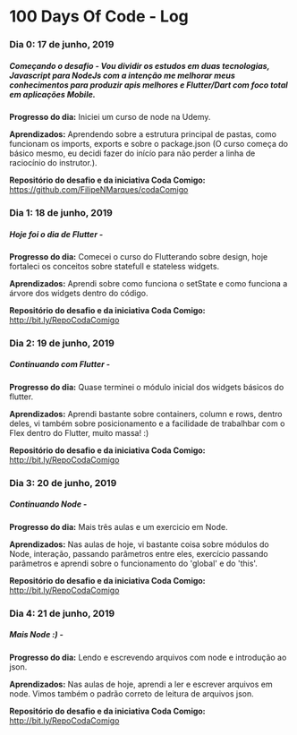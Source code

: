 # 100 Days Of Code - Log

### Dia 0: 17 de junho, 2019
##### Começando o desafio - Vou dividir os estudos em duas tecnologias, Javascript para NodeJs com a intenção me melhorar meus conhecimentos para produzir apis melhores e Flutter/Dart com foco total em aplicações Mobile.

**Progresso do dia:** Iniciei um curso de node na Udemy.

**Aprendizados:** Aprendendo sobre a estrutura principal de pastas, como funcionam os imports, exports e sobre o package.json (O curso começa do básico mesmo, eu decidi fazer do inícío para não perder a linha de raciocínio do instrutor.).

**Repositório do desafio e da iniciativa Coda Comigo:** https://github.com/FilipeNMarques/codaComigo


### Dia 1: 18 de junho, 2019
##### Hoje foi o dia de Flutter -

**Progresso do dia:**  Comecei o curso do Flutterando sobre design, hoje fortaleci os conceitos sobre statefull e stateless widgets.

**Aprendizados:** Aprendi sobre como funciona o setState e como funciona a árvore dos widgets dentro do código.

**Repositório do desafio e da iniciativa Coda Comigo:** http://bit.ly/RepoCodaComigo


### Dia 2: 19 de junho, 2019
##### Continuando com Flutter -

**Progresso do dia:**  Quase terminei o módulo inicial dos widgets básicos do flutter.

**Aprendizados:** Aprendi bastante sobre containers, column e rows, dentro deles, vi também sobre posicionamento e a facilidade de trabalhbar com o Flex dentro do Flutter, muito massa! :)

**Repositório do desafio e da iniciativa Coda Comigo:** http://bit.ly/RepoCodaComigo

### Dia 3: 20 de junho, 2019
##### Continuando Node -

**Progresso do dia:**  Mais trẽs aulas e um exercicio em Node.

**Aprendizados:** Nas aulas de hoje, vi bastante coisa sobre módulos do Node, interação, passando parâmetros entre eles, exercício passando parâmetros e aprendi sobre o funcionamento do 'global' e do 'this'.

**Repositório do desafio e da iniciativa Coda Comigo:** http://bit.ly/RepoCodaComigo


### Dia 4: 21 de junho, 2019
##### Mais Node :) -

**Progresso do dia:**  Lendo e escrevendo arquivos com node e introdução ao json.

**Aprendizados:** Nas aulas de hoje, aprendi a ler e escrever arquivos em node. Vimos também o padrão correto de leitura de arquivos json. 

**Repositório do desafio e da iniciativa Coda Comigo:** http://bit.ly/RepoCodaComigo
